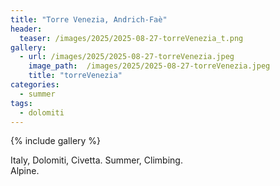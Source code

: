 ```yaml
---
title: "Torre Venezia, Andrich-Faè"
header:
  teaser: /images/2025/2025-08-27-torreVenezia_t.png
gallery:
  - url: /images/2025/2025-08-27-torreVenezia.jpeg
    image_path:  /images/2025/2025-08-27-torreVenezia.jpeg
    title: "torreVenezia"
categories:
  - summer
tags:
  - dolomiti
---
```


{% include gallery %}

Italy, Dolomiti, Civetta.
Summer, Climbing.   
Alpine.
